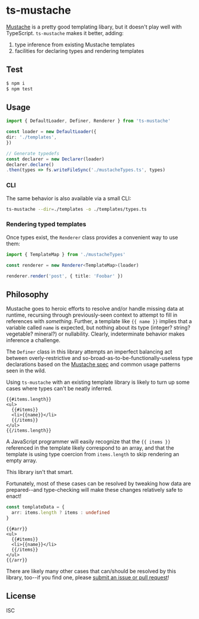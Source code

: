 # ts-mustache

[Mustache][mustache] is a pretty good templating libary, but it doesn't play
well with TypeScript. `ts-mustache` makes it better, adding:

1. type inference from existing Mustache templates
2. facilities for declaring types and rendering templates

## Test

```sh
$ npm i
$ npm test
```

## Usage

```ts
import { DefaultLoader, Definer, Renderer } from 'ts-mustache'

const loader = new DefaultLoader({
dir: './templates',
})

// Generate typedefs
const declarer = new Declarer(loader)
declarer.declare()
.then(types => fs.writeFileSync('./mustacheTypes.ts', types)
```

### CLI

The same behavior is also available via a small CLI:

```sh
ts-mustache --dir=./templates -o ./templates/types.ts
```

### Rendering typed templates

Once types exist, the `Renderer` class provides a convenient way to use them:

```ts
import { TemplateMap } from './mustacheTypes'

const renderer = new Renderer<TemplateMap>(loader)

renderer.render('post', { title: 'Foobar' })
```

## Philosophy

Mustache goes to heroic efforts to resolve and/or handle missing data at
runtime, recursing through previously-seen context to attempt to fill in
references with _something_. Further, a template like `{{ name }}` implies that
a variable called `name` is expected, but nothing about its type (integer?
string? vegetable? mineral?) or nullability. Clearly, indeterminate behavior
makes inference a challenge.

The `Definer` class in this library attempts an imperfect balancing act between
overly-restrictive and so-broad-as-to-be-functionally-useless type declarations
based on the [Mustache spec][mustache] and common usage patterns seen in the
wild.

Using `ts-mustache` with an existing template library is likely to turn
up some cases where types can't be neatly inferred.

```
{{#items.length}}
<ul>
  {{#items}}
  <li>{{name}}</li>
  {{/items}}
</ul>
{{/items.length}}
```

A JavaScript programmer will easily recognize that the `{{ items }}` referenced
in the template likely correspond to an array, and that the template is using
type coercion from `items.length` to skip rendering an empty array.

This library isn't that smart.

Fortunately, most of these cases can be resolved by tweaking how data are
prepared--and type-checking will make these changes relatively safe to enact!

```ts
const templateData = {
  arr: items.length ? items : undefined
}
```

```
{{#arr}}
<ul>
  {{#items}}
  <li>{{name}}</li>
  {{/items}}
</ul>
{{/arr}}
```

There are likely many other cases that can/should be resolved by this library,
too--if you find one, please [submit an issue or pull request][contributing]!

## License

ISC

[mustache]: http://mustache.github.io/mustache.5.html
[contributing]: ./CONTRIBUTING.md
